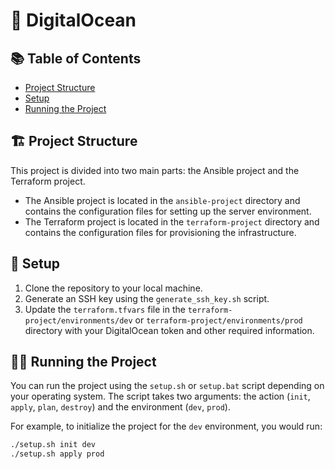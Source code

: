 # 🚀 DigitalOcean

## 📚 Table of Contents
- [Project Structure](#-project-structure)
- [Setup](#-setup)
- [Running the Project](#-running-the-project)

## 🏗️ Project Structure
This project is divided into two main parts: the Ansible project and the Terraform project.

- The Ansible project is located in the `ansible-project` directory and contains the configuration files for setting up the server environment.
- The Terraform project is located in the `terraform-project` directory and contains the configuration files for provisioning the infrastructure.

## 🔧 Setup
1. Clone the repository to your local machine.
2. Generate an SSH key using the `generate_ssh_key.sh` script.
3. Update the `terraform.tfvars` file in the `terraform-project/environments/dev` or `terraform-project/environments/prod` directory with your DigitalOcean token and other required information.

## 🏃‍♀️ Running the Project
You can run the project using the `setup.sh` or `setup.bat` script depending on your operating system. The script takes two arguments: the action (`init`, `apply`, `plan`, `destroy`) and the environment (`dev`, `prod`).

For example, to initialize the project for the `dev` environment, you would run:

```sh
./setup.sh init dev
./setup.sh apply prod
```